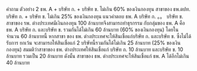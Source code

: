 คำถาม
ตัวอย่าง 2
ธพ. A + บริษัท ก. + บริษัท ข.
ไม่เกิน 60% ของเงินกองทุน
สาขาของ
ธพ.ตปท.
บริษัท ก. + บริษัท ข.
ไม่เกิน 25% ของเงินกองทุน
แนวคําตอบ
ธพ. A
บริษัท ก.
。。
บริษัท ข.
สาขาของ รพ. ต่างประเทศมีเงินกองทุน 100 ล้านบาทจึงสามารถทำธุรกรรม
กับกลุ่มของ ธพ. A คือ ธพ. A บริษัท ก. และบริษัท ข. รวมกันได้ไม่เกิน 60
ล้านบาท (60% ของเงินกองทุน) โดยในจำนวน 60 ล้านบาทนี้ หากสาขา
ของ ธพ. ต่างประเทศจะให้สินเชื่อแก่บริษัท ก. และบริษัท ข. ซึ่งไม่ได้รับการ
ยกเว้น จะสามารถให้สินเชื่อแก่ 2 บริษัทนี้รวมกันได้ไม่เกิน 25 ล้านบาท
(25% ของเงินกองทุน) สมมติว่าสาขาของ ธพ. ต่างประเทศให้สินเชื่อแก่
บริษัท ก. 10 ล้านบาท และบริษัท ข. 10 ล้านบาท รวมเป็น 20 ล้านบาท ดังนั้น
สาขาของ ธพ. ต่างประเทศจะให้สินเชื่อแก่ ธพ. A ได้อีกไม่เกิน 40 ล้านบาท
